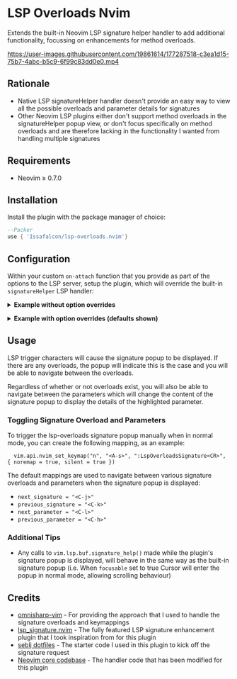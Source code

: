# LSP Overloads Nvim

Extends the built-in Neovim LSP signature helper handler to add additional functionality, focussing on enhancements
for method overloads.

https://user-images.githubusercontent.com/19861614/177287518-c3ea1d15-75b7-4abc-b5c9-6f99c83dd0e0.mp4

## Rationale

- Native LSP signatureHelper handler doesn't provide an easy way to view all the possible overloads and parameter details for signatures
- Other Neovim LSP plugins either don't support method overloads in the signatureHelper popup view, or don't focus specifically on method overloads
and are therefore lacking in the functionality I wanted from handling multiple signatures

## Requirements

- Neovim ≥ 0.7.0

## Installation

Install the plugin with the package manager of choice:

```lua
--Packer
use { 'Issafalcon/lsp-overloads.nvim'}
```

## Configuration

Within your custom `on-attach` function that you provide as part of the options to the LSP server, setup the plugin, which will override 
the built-in `signatureHelper` LSP handler:

<p>
<details>
<summary style='cursor: pointer'><b>Example without option overrides</b></summary>

```lua
  --- Guard against servers without the signatureHelper capability
  if client.server_capabilities.signatureHelpProvider then
    require('lsp-overloads').setup(client, { })
  end
```

</details>
</p>

<p>
<details>
<summary style='cursor: pointer'><b>Example with option overrides (defaults shown)</b></summary>

```lua
  --- Guard against servers without the signatureHelper capability
  if client.server_capabilities.signatureHelpProvider then
    require('lsp-overloads').setup(client, {
        -- UI options are mostly the same as those passed to vim.lsp.util.open_floating_preview
        ui = {
          border = "single"           -- The border to use for the signature popup window. Accepts same border values as |nvim_open_win()|.
          height = nil,               -- Height of the signature popup window (nil allows dynamic sizing based on content of the help)
          width = nil,                -- Width of the signature popup window (nil allows dynamic sizing based on content of the help)
          wrap = true,                -- Wrap long lines
          wrap_at = nil,              -- Character to wrap at for computing height when wrap enabled
          max_width = nil,            -- Maximum signature popup width
          max_height = nil,           -- Maximum signature popup height
          -- Events that will close the signature popup window: use {"CursorMoved", "CursorMovedI", "InsertCharPre"} to hide the window when typing
          close_events = { "CursorMoved", "BufHidden", "InsertLeave" },
          focusable = true,           -- Make the popup float focusable
          focus = false,              -- If focusable is also true, and this is set to true, navigating through overloads will focus into the popup window (probably not what you want)
          offset_x = 0,               -- Horizontal offset of the floating window relative to the cursor position
          offset_y = 0                -- Vertical offset of the floating window relative to the cursor position
          floating_window_above_cur_line = false -- Attempt to float the popup above the cursor position 
                                                 -- (note, if the height of the float would be greater than the space left above the cursor, it will default 
                                                 -- to placing the float below the cursor. The max_height option allows for finer tuning of this)
        },
        keymaps = {
          next_signature = "<C-j>",
          previous_signature = "<C-k>",
          next_parameter = "<C-l>",
          previous_parameter = "<C-h>",
        },
      })
  end
```

</details>
</p>

## Usage

LSP trigger characters will cause the signature popup to be displayed. If there are any overloads, the popup will indicate this is the case and
you will be able to navigate between the overloads.

Regardless of whether or not overloads exist, you will also be able to navigate between the parameters which will change the content of the signature popup to display
the details of the highlighted parameter.

### Toggling Signature Overload and Parameters

To trigger the lsp-overloads signature popup manually when in normal mode, you can create the following mapping, as an example:
```
  vim.api.nvim_set_keymap("n", "<A-s>", ":LspOverloadsSignature<CR>", { noremap = true, silent = true })
```

The default mappings are used to navigate between various signature overloads and parameters when the signature popup is displayed:
- `next_signature = "<C-j>"`
- `previous_signature = "<C-k>"`
- `next_parameter = "<C-l>"`
- `previous_parameter = "<C-h>"`

### Additional Tips

- Any calls to `vim.lsp.buf.signature_help()` made while the plugin's signature popup is displayed, will behave
in the same way as the built-in signature popup (i.e. When `focusable` set to true Cursor will enter the popup in normal mode, allowing scrolling behaviour)

## Credits

- [omnisharp-vim](https://github.com/OmniSharp/omnisharp-vim/blob/master/autoload/OmniSharp/actions/signature.vim) - For providing the approach that I used to handle the signature overloads and keymappings
- [lsp_signature.nvim](https://github.com/ray-x/lsp_signature.nvim) - The fully featured LSP signature enhancement plugin that I took inspiration from for this plugin
- [seblj dotfiles](https://github.com/seblj/dotfiles/blob/master/nvim/lua/config/lspconfig/signature.lua) - The starter code I used in this plugin to kick off the signature request
- [Neovim core codebase](https://github.com/neovim/neovim/blob/1a20aed3fb35e00f96aa18abb69d35912c9e119d/runtime/lua/vim/lsp/handlers.lua#L382) - The handler code that has been modified for this plugin

